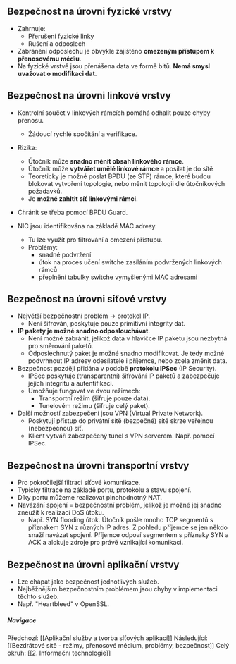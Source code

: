 ## Bezpečnost na úrovni fyzické vrstvy
- Zahrnuje:
	- Přerušení fyzické linky
	- Rušení a odposlech
- Zabránění odposlechu je obvykle zajištěno **omezeným přístupem k přenosovému médiu**.
- Na fyzické vrstvě jsou přenášena data ve formě bitů. **Nemá smysl uvažovat o modifikaci dat**.

## Bezpečnost na úrovni linkové vrstvy
- Kontrolní součet v linkových rámcích pomáhá odhalit pouze chyby přenosu.
	- Žádoucí rychlé spočítání a verifikace.
- Rizika:
	- Útočník může **snadno měnit obsah linkového rámce**. 
	- Útočník může **vytvářet umělé linkové rámce** a posílat je do sítě
	- Teoreticky je možné poslat BPDU (ze STP) rámce, které budou blokovat vytvoření topologie, nebo měnit topologii dle útočníkových požadavků.
	- Je **možné zahltit síť linkovými rámci**.
- Chránit se třeba pomocí BPDU Guard.

- NIC jsou identifikována na základě MAC adresy.
	- Tu lze využít pro filtrování a omezení přístupu.
	- Problémy: 
		- snadné podvržení
		- útok na proces učení switche zasíláním podvržených linkových rámců
		- přeplnění tabulky switche vymyšlenými MAC adresami

## Bezpečnost na úrovni síťové vrstvy
- Největší bezpečnostní problém $\rightarrow$ protokol IP.
	- Není šifrován, poskytuje pouze primitivní integrity dat.
- **IP pakety je možné snadno odposlouchávat**.
	- Není možné zabránit, jelikož data v hlavičce IP paketu jsou nezbytná pro směrování paketů.
	- Odposlechnutý paket je možné snadno modifikovat. Je tedy možné podvrhnout IP adresy odesílatele i příjemce, nebo zcela změnit data.
- Bezpečnost později přidána v podobě **protokolu IPSec** (IP Security).
	- IPSec poskytuje (transparentní) šifrování IP paketů a zabezpečuje jejich integritu a autentifikaci.
	- Umožňuje fungovat ve dvou režimech:
		- Transportní režim (šifruje pouze data).
		- Tunelovém režimu (šifruje celý paket).
- Další možností zabezpečení jsou VPN (Virtual Private Network).
	- Poskytují přístup do privátní sítě (bezpečné) sítě skrze veřejnou (nebezpečnou) síť.
	- Klient vytváří zabezpečený tunel s VPN serverem. Např. pomocí IPSec.

## Bezpečnost na úrovni transportní vrstvy
- Pro pokročilejší filtraci síťové komunikace.
- Typicky filtrace na základě portu, protokolu a stavu spojení.
- Díky portu můžeme realizovat plnohodnotný NAT.
- Navázání spojení = bezpečnostní problém, jelikož je možné jej snadno zneužít k realizaci DoS útoku.
	- Např. SYN flooding útok. Útočník pošle mnoho TCP segmentů s příznakem SYN z různých IP adres. Z pohledu příjemce se jen někdo snaží navázat spojení. Příjemce odpoví segmentem s příznaky SYN a ACK a alokuje zdroje pro právě vznikající komunikaci.

## Bezpečnost na úrovni aplikační vrstvy
- Lze chápat jako bezpečnost jednotlivých služeb.
- Nejběžnějším bezpečnostním problémem jsou chyby v implementaci těchto služeb.
- Např. "Heartbleed" v OpenSSL.

##### Navigace
Předchozí:  [[Aplikační služby a tvorba síťových aplikací]]
Následující: [[Bezdrátové sítě - režimy, přenosové médium, problémy, bezpečnost]]
Celý okruh: [[2. Informační technologie]]